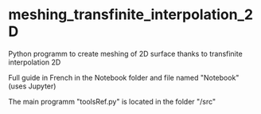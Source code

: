 # meshing_transfinite_interpolation_2D
Python programm to create meshing of 2D surface thanks to transfinite interpolation 2D

Full guide in French in the Notebook folder and file named "Notebook" (uses Jupyter)

The main programm "toolsRef.py" is located in the folder "/src"
